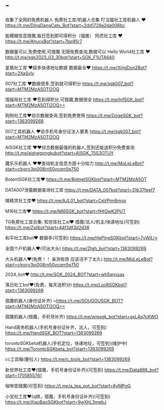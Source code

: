 # -
收集了全网的免费机器人
免费社工库/机器人合集
叮当猫社工库机器人 ❤️
https://t.me/DingDangCats_Bot?start=2dd1729a2da008bc

能模糊信息猎魔,每日签到即可得积分（强推）
阿虎社工库 ❤️
https://t.me/AhucxBot?start=7bp95r7

数据量可以,免费使用,可猎魔 无限免费查询,数据可以
Hello World社工库 ❤️
http://t.me/sgk2023_03_30bot?start=SGK_F1UTA640


星盾社工库 ❤️超多快递地址数据  数据最全❤️
https://t.me/XingDun2Bot?start=2XaSvly


007社工库 ❤️数据很多,签到就可得积分
https://t.me/sgk007_bot?start=MTM2MzA5OTI2OQ


情报局社工库 ❤️签到得积分,可猎魔,数据很全
https://t.me/InfSGK_bot?start=MTM2MzA5OTI2OQ==



狗狗社工库❤️综合数据查询,签到免费使用
https://t.me/DogeSGK_bot?start=1363099269



007工具机器人 ❤️验手机号身份证法人要素
https://t.me/sgk007_bot?start=MTM2MzA5OTI2OQ


AISGK社工库 ❤️❤️综合数据最强的机器人,签到还能送积分免费查询
http://t.me/aishegongkubot?start=AISGK_75S3OTUY



魔乐乐机器人 ❤️❤️查询机主信息方面十分给力
http://t.me/MoLeLeBot?start=clnorv3pi006rn50vcqm5p750



BotentSGK社工库❤️
https://t.me/BotnetSGKbot?start=MTM2MzA5OT


DATA007泄露数据查询社工库
https://t.me/DATA_007bot?start=31b37feef7


暗精灵社工库❤️
https://t.me/AJL01_bot?start=CeVPjm8myp


M16社工库❤️
https://t.me/MI6SGK_bot?start=fHtQwK2PUT

TG免费社工库合集:
知世库社工ai❤️
猎魔/法人/机主/快递地址(可签到)
https://t.me/Zslibot?start=44f3df3d2d38

和平社工库bot❤️
数据多(可签到)
https://t.me/HePingSGKbot?start=7vWILry

全国个户机器人❤️(可出大头)
https://t.me/Ztgh_bot?start=1363099269

大头机器人❤️(免费！！ 亲测有效 应该活不了太久)
http://t.me/MoLeLeBot?start=clnorv3pi006rn50vcqm5p750

2024_bot❤️
http://t.me/SGK_2024_BOT?start=wh5qnxsas

落日社工bot❤️(免费，每天送积分)
https://t.me/LuoRSGKbot?start=1363099269

猎魔机器人(身份证补齐)
=https://t.me/SOUGOUSGK_BOT?start=MTM2MzA5OTI2OQ==

猎魔机器人(猎魔，手机号补齐)
https://t.me/wmsgk_bot?start=gxL4q7cKWO

Hand政务机器人(手机号身份证补齐，法人，可签到)
https://t.me/HandSGK_BOT?start=1363099269

torontoSGKbeta机器人(手机定位，快递地址，可签到)(维护中)
https://t.me/TorontoSGKbeta_bot?start=1363099269

cc工具箱(要拉人)
https://t.me/c_tools_bot?start=1363099269

新世界社工库❤️(猎魔，手机号身份证补齐)(可签到)
https://t.me/Data888_bot?start=1705855761

咖啡壶猎魔(可签到)
https://t.me/a_tea_pot_bot?start=8yMPgG

小宝社工库❤️(q绑，猎魔，手机号身份证补齐)(可签到)
https://t.me/XiaoBaoSGKbot?start=9wXhL3mebJ
